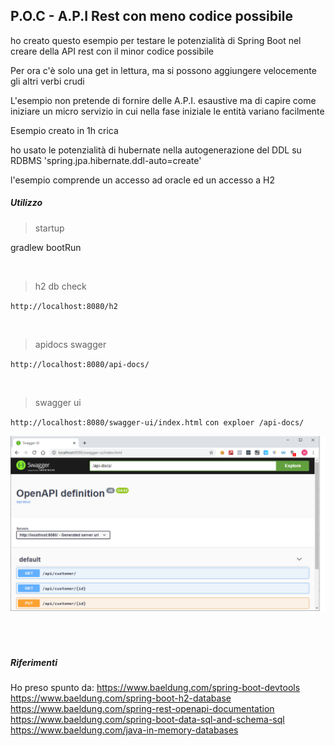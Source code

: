 ## P.O.C - A.P.I Rest  con meno codice possibile

ho creato questo esempio per testare le potenzialità di 
Spring Boot nel creare  della API rest 
con il minor codice possibile

Per ora c'è solo una get in lettura, ma si possono aggiungere velocemente 
gli altri verbi crudi

L'esempio non pretende di fornire delle A.P.I. 
esaustive ma di capire come iniziare 
un micro servizio in cui nella fase
iniziale le entità variano facilmente

Esempio creato in 1h crica

ho usato le potenzialità di hubernate nella autogenerazione del
DDL su RDBMS 
'spring.jpa.hibernate.ddl-auto=create'

l'esempio comprende un accesso ad oracle ed un accesso a H2


##### Utilizzo


> startup
 
gradlew bootRun

<br>

> h2 db check

`http://localhost:8080/h2`

<br>

> apidocs swagger

`http://localhost:8080/api-docs/`

<br>

> swagger ui

`http://localhost:8080/swagger-ui/index.html`
`con exploer /api-docs/`

![alt text](./docs/swagger-ui.png "swagger ui")


<br><br>


##### Riferimenti
Ho preso spunto da:
https://www.baeldung.com/spring-boot-devtools
https://www.baeldung.com/spring-boot-h2-database
https://www.baeldung.com/spring-rest-openapi-documentation
https://www.baeldung.com/spring-boot-data-sql-and-schema-sql
https://www.baeldung.com/java-in-memory-databases